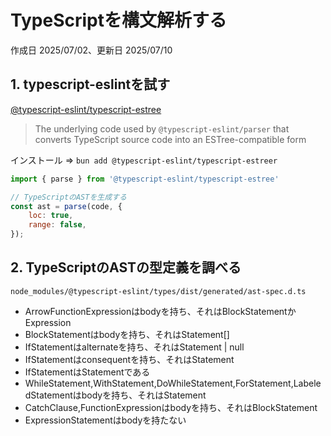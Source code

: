 # TypeScriptを構文解析する

作成日 2025/07/02、更新日 2025/07/10

## 1. typescript-eslintを試す

[@typescript-eslint/typescript-estree](https://typescript-eslint.io/packages/typescript-estree/)

> The underlying code used by `@typescript-eslint/parser` that converts TypeScript source code into an ESTree-compatible form

インストール => `bun add @typescript-eslint/typescript-estreer`

```javascript
import { parse } from '@typescript-eslint/typescript-estree'

// TypeScriptのASTを生成する
const ast = parse(code, {
    loc: true,
    range: false,
});
```

## 2. TypeScriptのASTの型定義を調べる

`node_modules/@typescript-eslint/types/dist/generated/ast-spec.d.ts`

- ArrowFunctionExpressionはbodyを持ち、それはBlockStatementかExpression
- BlockStatementはbodyを持ち、それはStatement[]
- IfStatementはalternateを持ち、それはStatement | null
- IfStatementはconsequentを持ち、それはStatement
- IfStatementはStatementである
- WhileStatement,WithStatement,DoWhileStatement,ForStatement,LabeledStatementはbodyを持ち、それはStatement
- CatchClause,FunctionExpressionはbodyを持ち、それはBlockStatement
- ExpressionStatementはbodyを持たない
